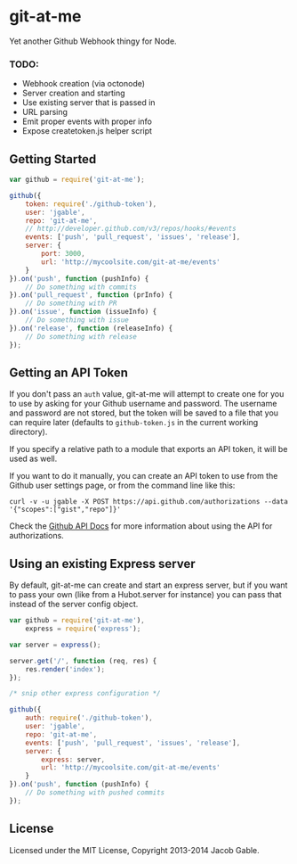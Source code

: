 git-at-me
=========

Yet another Github Webhook thingy for Node.

### TODO: 

- Webhook creation (via octonode)
- Server creation and starting
- Use existing server that is passed in
- URL parsing
- Emit proper events with proper info
- Expose createtoken.js helper script

## Getting Started

```javascript
var github = require('git-at-me');

github({
    token: require('./github-token'),
    user: 'jgable',
    repo: 'git-at-me',
    // http://developer.github.com/v3/repos/hooks/#events
    events: ['push', 'pull_request', 'issues', 'release'],
    server: {
        port: 3000,
        url: 'http://mycoolsite.com/git-at-me/events'
    }
}).on('push', function (pushInfo) {
    // Do something with commits
}).on('pull_request', function (prInfo) {
    // Do something with PR
}).on('issue', function (issueInfo) {
    // Do something with issue
}).on('release', function (releaseInfo) {
    // Do something with release
});
```

## Getting an API Token

If you don't pass an `auth` value, git-at-me will attempt to create one for you to use by asking for your Github username and password.  The username and password are not stored, but the token will be saved to a file that you can require later (defaults to `github-token.js` in the current working directory).

If you specify a relative path to a module that exports an API token, it will be used as well.

If you want to do it manually, you can create an API token to use from the Github user settings page, or from the command line like this:

```shell
curl -v -u jgable -X POST https://api.github.com/authorizations --data '{"scopes":["gist","repo"]}'
```

Check the [Github API Docs](http://developer.github.com/v3/oauth/#create-a-new-authorization) for more information about using the API for authorizations.

## Using an existing Express server

By default, git-at-me can create and start an express server, but if you want to pass your own (like from a Hubot.server for instance) you can pass that instead of the server config object.

```javascript
var github = require('git-at-me'),
    express = require('express');

var server = express();

server.get('/', function (req, res) {
    res.render('index');
});

/* snip other express configuration */

github({
    auth: require('./github-token'),
    user: 'jgable',
    repo: 'git-at-me',
    events: ['push', 'pull_request', 'issues', 'release'],
    server: {
        express: server,
        url: 'http://mycoolsite.com/git-at-me/events'
    }
}).on('push', function (pushInfo) {
    // Do something with pushed commits
});
```

## License

Licensed under the MIT License, Copyright 2013-2014 Jacob Gable.